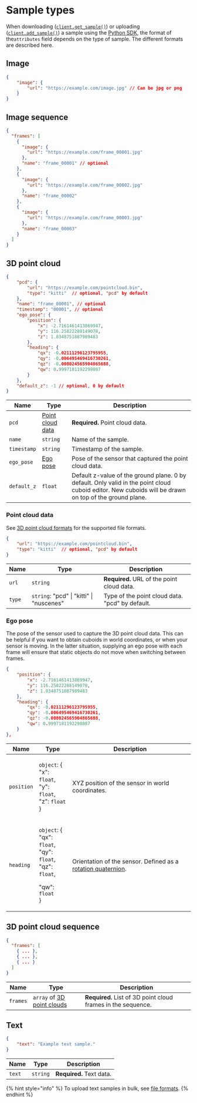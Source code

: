 # Sample types

When downloading ([`client.get_sample()`](../../python-sdk.md#get-a-sample)) or uploading ([`client.add_sample()`](../../python-sdk.md#create-a-sample)) a sample using the [Python SDK](../../python-sdk.md), the format of the`attributes` field depends on the type of sample. The different formats are described here.

## Image

```json
{
    "image": {
        "url": "https://example.com/image.jpg" // Can be jpg or png
    }
}
```

## Image sequence

```json
{ 
  "frames": [
    {
      "image": {
        "url": "https://example.com/frame_00001.jpg"
      },
      "name": "frame_00001" // optional
    },
    {
      "image": {
        "url": "https://example.com/frame_00002.jpg"
      },
      "name": "frame_00002"
    },
    {
      "image": {
        "url": "https://example.com/frame_00003.jpg"
      },
      "name": "frame_00003"
    }
  ]
} 
```

## 3D point cloud

```json
{
    "pcd": {
        "url": "https://example.com/pointcloud.bin",
        "type": "kitti"  // optional, "pcd" by default
    },
    "name": "frame_00001", // optional
    "timestamp": "00001", // optional
    "ego_pose": {
        "position": {
            "x": -2.7161461413869947,
            "y": 116.25822288149078,
            "z": 1.8348751887989483
        },
        "heading": {
            "qx": -0.02111296123795955,
            "qy": -0.006495469416730261,
            "qz": -0.008024565904865688,
            "qw": 0.9997181192298087
        }
    },
    "default_z": -1 // optional, 0 by default
}
```

| Name        | Type                                          | Description                                                                                                                                           |
| ----------- | --------------------------------------------- | ----------------------------------------------------------------------------------------------------------------------------------------------------- |
| `pcd`       | [Point cloud data](sample-types.md#undefined) | **Required.** Point cloud data.                                                                                                                       |
| `name`      | `string`                                      | Name of the sample.                                                                                                                                   |
| `timestamp` | `string`                                      | Timestamp of the sample.                                                                                                                              |
| `ego_pose`  | [Ego pose](sample-types.md#ego-pose)          | Pose of the sensor that captured the point cloud data.                                                                                                |
| `default_z` | `float`                                       | Default z-value of the ground plane. 0 by default. Only valid in the point cloud cuboid editor. New cuboids will be drawn on top of the ground plane. |

### Point cloud data

See [3D point cloud formats](file-formats.md#3d-point-cloud) for the supported file formats.

```json
{
    "url": "https://example.com/pointcloud.bin",
    "type": "kitti"  // optional, "pcd" by default
}
```

| Name   | Type                                     | Description                                     |
| ------ | ---------------------------------------- | ----------------------------------------------- |
| `url`  | `string`                                 | **Required.** URL of the point cloud data.      |
| `type` | `string`: "pcd" \| "kitti" \| "nuscenes" | Type of the point cloud data. "pcd" by default. |

### Ego pose

The pose of the sensor used to capture the 3D point cloud data. This can be helpful if you want to obtain cuboids in world coordinates, or when your sensor is moving. In the latter situation, supplying an ego pose with each frame will ensure that static objects do not move when switching between frames.

```json
{
    "position": {
        "x": -2.7161461413869947,
        "y": 116.25822288149078,
        "z": 1.8348751887989483
    },
    "heading": {
        "qx": -0.02111296123795955,
        "qy": -0.006495469416730261,
        "qz": -0.008024565904865688,
        "qw": 0.9997181192298087
    }
},
```

| Name       | Type                                                                                                                                                                     | Description                                                                                                                              |
| ---------- | ------------------------------------------------------------------------------------------------------------------------------------------------------------------------ | ---------------------------------------------------------------------------------------------------------------------------------------- |
| `position` | <p><code>object</code>: {<br>    "x": <code>float</code>,<br>    "y": <code>float</code>,<br>    "z": <code>float</code><br>}</p>                                        | XYZ position of the sensor in world coordinates.                                                                                         |
| `heading`  | <p><code>object</code>: {<br>    "qx": <code>float</code>,<br>    "qy": <code>float</code>,<br>    "qz": <code>float</code>,</p><p>    "qw": <code>float</code><br>}</p> | Orientation of the sensor. Defined as a [rotation quaternion](https://danceswithcode.net/engineeringnotes/quaternions/quaternions.html). |

## 3D point cloud sequence

```json
{ 
  "frames": [
    { ... },
    { ... },
    { ... }
  ]
} 
```

| Name     | Type                                                         | Description                                                  |
| -------- | ------------------------------------------------------------ | ------------------------------------------------------------ |
| `frames` | `array` of [3D point clouds](sample-types.md#3d-point-cloud) | **Required.** List of 3D point cloud frames in the sequence. |

## Text

```json
{ 
    "text": "Example text sample." 
}
```

| Name   | Type     | Description              |
| ------ | -------- | ------------------------ |
| `text` | `string` | **Required.** Text data. |

{% hint style="info" %}
To upload text samples in bulk, see [file formats](file-formats.md#text).
{% endhint %}

